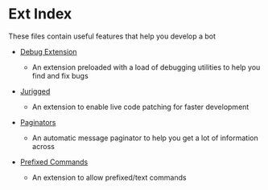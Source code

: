 # Ext Index

These files contain useful features that help you develop a bot

- [Debug Extension](debug_ext)
    - An extension preloaded with a load of debugging utilities to help you find and fix bugs

- [Jurigged](jurigged)
    - An extension to enable live code patching for faster development

- [Paginators](paginators)
    - An automatic message paginator to help you get a lot of information across

- [Prefixed Commands](prefixed_commands)
    - An extension to allow prefixed/text commands
